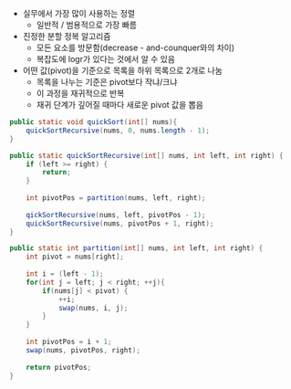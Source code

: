 - 실무에서 가장 많이 사용하는 정렬
	- 일반적 / 범용적으로 가장 빠름
- 진정한 분할 정복 알고리즘
	- 모든 요소를 방문함(decrease - and-counquer와의 차이)
	- 복잡도에 logr가 있다는 것에서 알 수 있음
- 어떤 값(pivot)을 기준으로 목록을 하위 목록으로 2개로 나눔
	- 목록을 나누는 기준은 pivot보다 작냐/크냐
	- 이 과정을 재귀적으로 반복
	- 재귀 단계가 깊어질 때마다 새로운 pivot 값을 뽑음


```java
public static void quickSort(int[] nums){
	quickSortRecursive(nums, 0, nums.length - 1);
}

public static quickSortRecursive(int[] nums, int left, int right) {
	if (left >= right) {
		return;
	}
	
	int pivotPos = partition(nums, left, right);
	
	qickSortRecursive(nums, left, pivotPos - 1);
	quickSortRecursive(nums, pivotPos + 1, right);
}

public static int partition(int[] nums, int left, int right) {
	int pivot = nums[right];
	
	int i = (left - 1);
	for(int j = left; j < right; ++j){
		if(nums[j] < pivot) {
			++i;
			swap(nums, i, j);
		}
	}
	
	int pivotPos = i + 1;
	swap(nums, pivotPos, right);
	
	return pivotPos;
}
```
